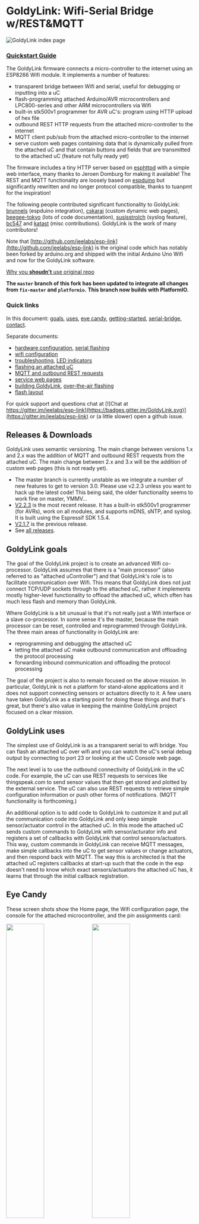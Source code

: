 # GoldyLink: Wifi-Serial Bridge w/REST&MQTT

![GoldyLink index page](Images/GoldyLink-Start.png)

### [Quickstart Guide](QuickStart.md)


The GoldyLink firmware connects a micro-controller to the internet using an ESP8266 Wifi module.
It implements a number of features:

- transparent bridge between Wifi and serial, useful for debugging or inputting into a uC
- flash-programming attached Arduino/AVR microcontrollers and
  LPC800-series and other ARM microcontrollers via Wifi
- built-in stk500v1 programmer for AVR uC's: program using HTTP upload of hex file
- outbound REST HTTP requests from the attached micro-controller to the internet
- MQTT client pub/sub from the attached micro-controller to the internet
- serve custom web pages containing data that is dynamically pulled from the attached uC and
  that contain buttons and fields that are transmitted to the attached uC (feature not
  fully ready yet)

The firmware includes a tiny HTTP server based on
[esphttpd](http://www.esp8266.com/viewforum.php?f=34)
with a simple web interface, many thanks to Jeroen Domburg for making it available!
The REST and MQTT functionality are loosely based on [espduino](https://github.com/tuanpmt/espduino)
but significantly rewritten and no longer protocol compatible, thanks to tuanpmt for the
inspiration!

The following people contributed significant functionality to GoldyLink:
[brunnels](https://github.com/brunnels) (espduino integration),
[cskarai](https://github.com/cskarai) (custom dynamic web pages),
[beegee-tokyo](https://github.com/beegee-tokyo) (lots of code documentation),
[susisstrolch](https://github.com/susisstrolch) (syslog feature),
[bc547](https://github.com/bc547) and [katast](https://github.com/katast) (misc contributions).
GoldyLink is the work of many contributors!

Note that [http://github.com/jeelabs/esp-link](http://github.com/jeelabs/esp-link) is the original code which has notably been forked by arduino.org and shipped
with the initial Arduino Uno Wifi and now for the GoldyLink software. 

[Why you **shoudn't** use original repo](#why-you-shoudnt-use-original-repo)


**The `master` branch of this fork has been updated to integrate all changes**
**from `fix-master` and `platformio`.**
**This branch now builds with PlatformIO.**

### Quick links

In this document: [goals](#GoldyLink-goals), [uses](#GoldyLink-uses), [eye candy](#eye-candy),
[getting-started](#getting-started), [serial-bridge](#serial-bridge), [contact](#contact).

Separate documents:
- [hardware configuration](FLASHING.md), [serial flashing](FLASHING.md#initial-serial-flashing)
- [wifi configuration](WIFI-CONFIG.md)
- [troubleshooting](TROUBLESHOOTING.md), [LED indicators](TROUBLESHOOTING.md#led-indicators)
- [flashing an attached uC](UC-FLASHING.md)
- [MQTT and outbound REST requests](RESTMQTT.md)
- [service web pages](WEB-SERVER.md)
- [building GoldyLink](BUILDING.md), [over-the-air flashing](BUILDING.md#updating-the-firmware-over-the-air)
- [flash layout](FLASH.md)

For quick support and questions chat at
[![Chat at https://gitter.im/jeelabs/esp-link](https://badges.gitter.im/GoldyLink.svg)](https://gitter.im/jeelabs/esp-link)
or (a little slower) open a github issue.

Releases & Downloads
--------------------
GoldyLink uses semantic versioning. The main change between versions 1.x and 2.x was the
addition of MQTT and outbound REST requests from the attached uC. The main change between 2.x
and 3.x will be the addition of custom web pages (this is not ready yet).

- The master branch is currently unstable as we integrate a number of new features to get
  to version 3.0. Please use v2.2.3 unless you want to hack up the latest code!
  This being said, the older functionality seems to work fine on master, YMMV...
- [V2.2.3](https://github.com/UMN-VR/GoldyLink/releases/tag/v2.2.3) is the most recent release.
  It has a built-in stk500v1 programmer (for AVRs), work on all modules, and supports mDNS,
  sNTP, and syslog. It is built using the Espressif SDK 1.5.4.
- [V2.1.7](https://github.com/UMN-VR/GoldyLink/releases/tag/v2.1.7) is the previous release.
- See [all releases](https://github.com/UMN-VR/GoldyLink/releases).

## GoldyLink goals

The goal of the GoldyLink project is to create an advanced Wifi co-processor. GoldyLink assumes that
there is a "main processor" (also referred to as "attached uController") and that GoldyLink's role
is to facilitate communication over Wifi. This means that GoldyLink does not just connect TCP/UDP
sockets through to the attached uC, rather it implements mostly higher-level functionality to
offload the attached uC, which often has much less flash and memory than GoldyLink.

Where GoldyLink is a bit unusual is that it's not really
just a Wifi interface or a slave co-processor. In some sense it's the master, because the main
processor can be reset, controlled and reprogrammed through GoldyLink. The three main areas of
functionality in GoldyLink are:

- reprogramming and debugging the attached uC
- letting the attached uC make outbound communication and offloading the protocol processing
- forwarding inbound communication and offloading the protocol processing

The goal of the project is also to remain focused on the above mission. In particular, GoldyLink
is not a platform for stand-alone applications and it does not support connecting sensors or
actuators directly to it. A few users have taken GoldyLink as a starting point for doing these
things and that's great, but there's also value in keeping the mainline GoldyLink project
focused on a clear mission.

## GoldyLink uses

The simplest use of GoldyLink is as a transparent serial to wifi bridge. You can flash an attached
uC over wifi and you can watch the uC's serial debug output by connecting to port 23 or looking
at the uC Console web page.

The next level is to use the outbound connectivity of GoldyLink in the uC code. For example, the
uC can use REST requests to services like thingspeak.com to send sensor values that then get
stored and plotted by the external service.
The uC can also use REST requests to retrieve simple configuration
information or push other forms of notifications. (MQTT functionality is forthcoming.)

An additional option is to add code to GoldyLink to customize it and put all the communication
code into GoldyLink and only keep simple sensor/actuator control in the attached uC. In this
mode the attached uC sends custom commands to GoldyLink with sensor/acturator info and
registers a set of callbacks with GoldyLink that control sensors/actuators. This way, custom
commands in GoldyLink can receive MQTT messages, make simple callbacks into the uC to get sensor
values or change actuators, and then respond back with MQTT. The way this is architected is that
the attached uC registers callbacks at start-up such that the code in the esp doesn't need to 
know which exact sensors/actuators the attached uC has, it learns that through the initial
callback registration.

## Eye Candy

These screen shots show the Home page, the Wifi configuration page, the console for the
attached microcontroller, and the pin assignments card:

<img width="45%" src="https://cloud.githubusercontent.com/assets/39480/19334029/f8128c92-90ad-11e6-804e-9a4796035e9a.png">
<img width="45%" src="https://cloud.githubusercontent.com/assets/39480/8261427/6caf7326-167f-11e5-8085-bc8b20159b2b.png">
<img width="45%" src="https://cloud.githubusercontent.com/assets/39480/8261426/6ca7f75e-167f-11e5-827d-9a1c582ad05d.png">
<img width="30%" src="https://cloud.githubusercontent.com/assets/39480/8261658/11e6c64a-1681-11e5-82d0-ea5ec90a6ddb.png">
<img width="45%" src="https://cloud.githubusercontent.com/assets/39480/19334011/e0c3fe40-90ad-11e6-9893-847e805e7b89.png">
<img width="45%" src="https://cloud.githubusercontent.com/assets/39480/19333988/c1858cec-90ad-11e6-8b1c-ffed516e1b7f.png">

Getting Started
---------------

To get started you need to:
 1. prepare your esp8266 module for serial flashing
 2. download the latest GoldyLink release image (you can build your own later)
 3. flash the firmware
 4. configure the Wifi in GoldyLink for your network

You can then attach a uC and upload a sketch:
 1. attach a uC (e.g. arduino) to your esp8266 module
 2. connect via the serial port to see a pre-loaded sketch running
 3. upload a fresh version of the sketch

From there, more advanced steps are:
- write a sketch that uses MQTT to communicate, or that makes outbound REST requests
- create some web pages and write a sketch that populates data in them or reacts to buttons
  and forms
- make changes or enhancements to GoldyLink and build your own firmware

### Serial bridge

In order to connect through the GoldyLink to a microcontroller use port 23. For example,
on linux you can use `nc esp-hostname 23` or `telnet esp-hostname 23`.

The connections on port 23 and 2323 have a 5 minute inactivity timeout. This is standard with
Espressif's SDK and GoldyLink does not change it. The reason is that due to memory limitations only a
few connections can be open (4 per port) and it's easy for connections to get "lost" staying open
forever, for example, due to wifi disconnects. That could easily make it impossible to connect to
GoldyLink due to connection exhaustion. Something smarter is most likely possible...

Note that multiple connections to port 23 and 2323 can be made simultaneously. GoldyLink will
intermix characters received on all these connections onto the serial TX and it will
broadcast incoming characters from the serial RX to all connections. Use with caution!

If you are using GoldyLink to connect to the console of a linux system, such as an rPi, you
will most likely see what you typed being echoed twice. If you are on a linux system use
telnet and issue a `mode char` command (in telnet, hit the escape char `^]` and type `mode
char` at the prompt). If you are using putty on Windows, open the connection settings and
in the terminal settings set both `local echo` and `local line editing` to `off`.

### Why you shoudn't use original Repo
![GoldyLink index page](Images/Why-not-original.png)
The instructions suggest that you should download some programs from a sketchy Russian website. The Executables that they make you download have a different version number than the latest open source available code. Very sketchy stuff. This was the inspiration to start this project. I really liked the code that they posted but I didn't like the way they implemented it so I just updated it to work with platformIO. 

I'm not claiming that this project is secure, but I've read over most all of the code, and to the best of my understanding there are no other significant issues other no implementation of wpa3.  
Contact
-------

If you find problems with GoldyLink, please create a github issue. If you have a question, please
use the gitter chat link at the top of this page. You may also find it helpful to connect with the [original authors of the code](https://github.com/jeelabs/esp-link). 
